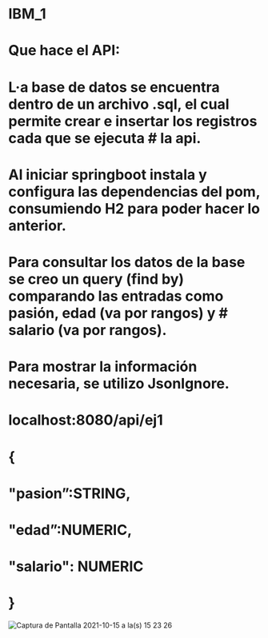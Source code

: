 # IBM_1
# Que hace el API:
# L·a base de datos se encuentra dentro de un archivo .sql, el cual permite crear e insertar los registros cada que se ejecuta # la api.
# Al iniciar springboot instala y configura las dependencias del pom, consumiendo H2 para poder hacer lo anterior.
# Para consultar los datos de la base se creo un query (find by) comparando las entradas como pasión, edad (va por rangos) y # salario (va por rangos).
# Para mostrar la información necesaria, se utilizo JsonIgnore.


#     localhost:8080/api/ej1

# {
#     "pasion”:STRING,
#     "edad”:NUMERIC,
#     "salario": NUMERIC
# }
![Captura de Pantalla 2021-10-15 a la(s) 15 23 26](https://user-images.githubusercontent.com/80437583/137551092-2de56536-4d5a-41f1-9d34-b6604654a891.png)
